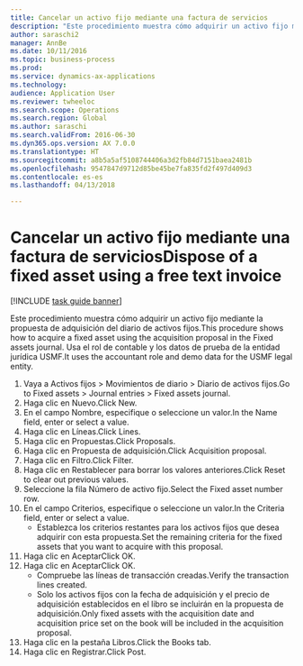 ```yaml
--- 
title: Cancelar un activo fijo mediante una factura de servicios
description: "Este procedimiento muestra cómo adquirir un activo fijo mediante la propuesta de adquisición del diario de activos fijos."
author: saraschi2
manager: AnnBe
ms.date: 10/11/2016
ms.topic: business-process
ms.prod: 
ms.service: dynamics-ax-applications
ms.technology: 
audience: Application User
ms.reviewer: twheeloc
ms.search.scope: Operations
ms.search.region: Global
ms.author: saraschi
ms.search.validFrom: 2016-06-30
ms.dyn365.ops.version: AX 7.0.0
ms.translationtype: HT
ms.sourcegitcommit: a8b5a5af5108744406a3d2fb84d7151baea2481b
ms.openlocfilehash: 9547847d9712d85be45be7fa835fd2f497d409d3
ms.contentlocale: es-es
ms.lasthandoff: 04/13/2018

---
```

# <a name="dispose-of-a-fixed-asset-using-a-free-text-invoice"></a><span data-ttu-id="5cdcd-103">Cancelar un activo fijo mediante una factura de servicios</span><span class="sxs-lookup"><span data-stu-id="5cdcd-103">Dispose of a fixed asset using a free text invoice</span></span>

[!INCLUDE [task guide banner](../../includes/task-guide-banner.md)]

<span data-ttu-id="5cdcd-104">Este procedimiento muestra cómo adquirir un activo fijo mediante la propuesta de adquisición del diario de activos fijos.</span><span class="sxs-lookup"><span data-stu-id="5cdcd-104">This procedure shows how to acquire a fixed asset using the acquisition proposal in the Fixed assets journal.</span></span> <span data-ttu-id="5cdcd-105">Usa el rol de contable y los datos de prueba de la entidad jurídica USMF.</span><span class="sxs-lookup"><span data-stu-id="5cdcd-105">It uses the accountant role and demo data for the USMF legal entity.</span></span>

1. <span data-ttu-id="5cdcd-106">Vaya a Activos fijos > Movimientos de diario > Diario de activos fijos.</span><span class="sxs-lookup"><span data-stu-id="5cdcd-106">Go to Fixed assets > Journal entries > Fixed assets journal.</span></span>
2. <span data-ttu-id="5cdcd-107">Haga clic en Nuevo.</span><span class="sxs-lookup"><span data-stu-id="5cdcd-107">Click New.</span></span>
3. <span data-ttu-id="5cdcd-108">En el campo Nombre, especifique o seleccione un valor.</span><span class="sxs-lookup"><span data-stu-id="5cdcd-108">In the Name field, enter or select a value.</span></span>
4. <span data-ttu-id="5cdcd-109">Haga clic en Líneas.</span><span class="sxs-lookup"><span data-stu-id="5cdcd-109">Click Lines.</span></span>
5. <span data-ttu-id="5cdcd-110">Haga clic en Propuestas.</span><span class="sxs-lookup"><span data-stu-id="5cdcd-110">Click Proposals.</span></span>
6. <span data-ttu-id="5cdcd-111">Haga clic en Propuesta de adquisición.</span><span class="sxs-lookup"><span data-stu-id="5cdcd-111">Click Acquisition proposal.</span></span>
7. <span data-ttu-id="5cdcd-112">Haga clic en Filtro.</span><span class="sxs-lookup"><span data-stu-id="5cdcd-112">Click Filter.</span></span>
8. <span data-ttu-id="5cdcd-113">Haga clic en Restablecer para borrar los valores anteriores.</span><span class="sxs-lookup"><span data-stu-id="5cdcd-113">Click Reset to clear out previous values.</span></span>
9. <span data-ttu-id="5cdcd-114">Seleccione la fila Número de activo fijo.</span><span class="sxs-lookup"><span data-stu-id="5cdcd-114">Select the Fixed asset number row.</span></span>
10. <span data-ttu-id="5cdcd-115">En el campo Criterios, especifique o seleccione un valor.</span><span class="sxs-lookup"><span data-stu-id="5cdcd-115">In the Criteria field, enter or select a value.</span></span>
    * <span data-ttu-id="5cdcd-116">Establezca los criterios restantes para los activos fijos que desea adquirir con esta propuesta.</span><span class="sxs-lookup"><span data-stu-id="5cdcd-116">Set the remaining criteria for the fixed assets that you want to acquire with this proposal.</span></span>  
11. <span data-ttu-id="5cdcd-117">Haga clic en Aceptar</span><span class="sxs-lookup"><span data-stu-id="5cdcd-117">Click OK.</span></span>
12. <span data-ttu-id="5cdcd-118">Haga clic en Aceptar</span><span class="sxs-lookup"><span data-stu-id="5cdcd-118">Click OK.</span></span>
    * <span data-ttu-id="5cdcd-119">Compruebe las líneas de transacción creadas.</span><span class="sxs-lookup"><span data-stu-id="5cdcd-119">Verify the transaction lines created.</span></span>  
    * <span data-ttu-id="5cdcd-120">Solo los activos fijos con la fecha de adquisición y el precio de adquisición establecidos en el libro se incluirán en la propuesta de adquisición.</span><span class="sxs-lookup"><span data-stu-id="5cdcd-120">Only fixed assets with the acquisition date and acquisition price set on the book will be included in the acquisition proposal.</span></span>  
13. <span data-ttu-id="5cdcd-121">Haga clic en la pestaña Libros.</span><span class="sxs-lookup"><span data-stu-id="5cdcd-121">Click the Books tab.</span></span>
14. <span data-ttu-id="5cdcd-122">Haga clic en Registrar.</span><span class="sxs-lookup"><span data-stu-id="5cdcd-122">Click Post.</span></span>


